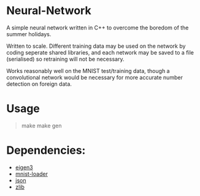 # Neural-Network
A simple neural network written in C++ to overcome the boredom of the summer holidays.

Written to scale. Different training data may be used on the network by coding seperate
shared libraries, and each network may be saved to a file (serialised) so retraining
will not be necessary.

Works reasonably well on the MNIST test/training data, though a convolutional network
would be necessary for more accurate number detection on foreign data.

# Usage
> make
> make gen

# Dependencies:
- [eigen3](http://eigen.tuxfamily.org/)
- [mnist-loader](https://github.com/wichtounet/mnist)
- [json](https://github.com/nlohmann/json)
- [zlib](https://panthema.net/2007/0328-ZLibString.html)
